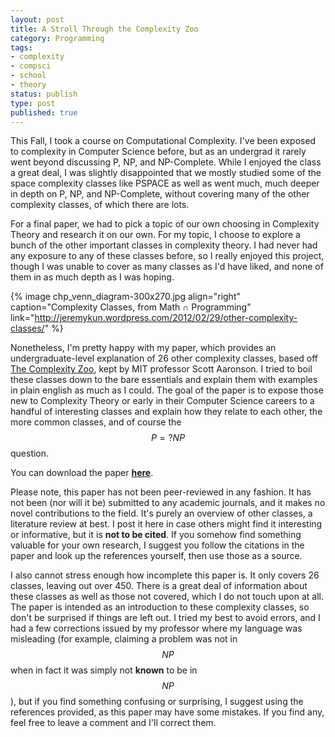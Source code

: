 ```yaml
---
layout: post
title: A Stroll Through the Complexity Zoo
category: Programming
tags:
- complexity
- compsci
- school
- theory
status: publish
type: post
published: true
---
```

This Fall, I took a course on Computational Complexity.  I've been exposed to complexity in Computer Science before, but as an undergrad it rarely went beyond discussing P, NP, and NP-Complete.  While I enjoyed the class a great deal, I was slightly disappointed that we mostly studied some of the space complexity classes like PSPACE as well as went much, much deeper in depth on P, NP, and NP-Complete, without covering many of the other complexity classes, of which there are lots.

For a final paper, we had to pick a topic of our own choosing in Complexity Theory and research it on our own.  For my topic, I choose to explore a bunch of the other important classes in complexity theory.  I had never had any exposure to any of these classes before, so I really enjoyed this project, though I was unable to cover as many classes as I'd have liked, and none of them in as much depth as I was hoping.

{% image chp_venn_diagram-300x270.jpg align="right" caption="Complexity Classes, from Math ∩ Programming" link="http://jeremykun.wordpress.com/2012/02/29/other-complexity-classes/" %}

Nonetheless, I'm pretty happy with my paper, which provides an undergraduate-level explanation of 26 other complexity classes, based off [The Complexity Zoo](http://complexityzoo.uwaterloo.ca/Complexity_Zoo"), kept by MIT professor Scott Aaronson.  I tried to boil these classes down to the bare essentials and explain them with examples in plain english as much as I could.  The goal of the paper is to expose those new to Complexity Theory or early in their Computer Science careers to a handful of interesting classes and explain how they relate to each other, the more common classes, and of course the $$P =? NP$$ question.

You can download the paper **[here](/files/complexity_zoo.pdf")**.

Please note, this paper has not been peer-reviewed in any fashion.  It has not been (nor will it be) submitted to any academic journals, and it makes no novel contributions to the field.  It's purely an overview of other classes, a literature review at best.  I post it here in case others might find it interesting or informative, but it is **not to be cited**.  If you somehow find something valuable for your own research, I suggest you follow the citations in the paper and look up the references yourself, then use those as a source.

I also cannot stress enough how incomplete this paper is.  It only covers 26 classes, leaving out over 450.  There is a great deal of information about these classes as well as those not covered, which I do not touch upon at all.  The paper is intended as an introduction to these complexity classes, so don't be surprised if things are left out.  I tried my best to avoid errors, and I had a few corrections issued by my professor where my language was misleading (for example, claiming a problem was not in $$NP$$ when in fact it was simply not **known** to be in $$NP$$), but if you find something confusing or surprising, I suggest using the references provided, as this paper may have some mistakes.  If you find any, feel free to leave a comment and I'll correct them.

